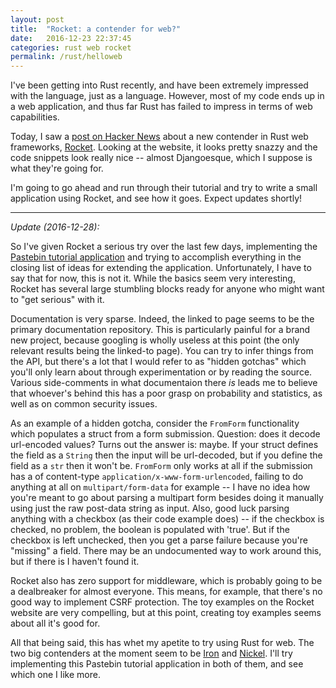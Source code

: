 ```yaml
---
layout: post
title:  "Rocket: a contender for web?"
date:   2016-12-23 22:37:45
categories: rust web rocket
permalink: /rust/helloweb
---
```


I've been getting into Rust recently, and have been extremely impressed with the language, just as a language. However, most of my code ends up in a web application, and thus far Rust has failed to impress in terms of web capabilities.

Today, I saw a [post on Hacker News](https://news.ycombinator.com/item?id=13245475) about a new contender in Rust web frameworks, [Rocket](https://rocket.rs/). Looking at the website, it looks pretty snazzy and the code snippets look really nice -- almost Djangoesque, which I suppose is what they're going for.

I'm going to go ahead and run through their tutorial and try to write a small application using Rocket, and see how it goes. Expect updates shortly!

-----------------

*Update (2016-12-28):*

So I've given Rocket a serious try over the last few days, implementing the [Pastebin tutorial application](https://rocket.rs/guide/pastebin/) and trying to accomplish everything in the closing list of ideas for extending the application. Unfortunately, I have to say that for now, this is not it. While the basics seem very interesting, Rocket has several large stumbling blocks ready for anyone who might want to "get serious" with it.

Documentation is very sparse. Indeed, the linked to page seems to be the primary documentation repository. This is particularly painful for a brand new project, because googling is wholly useless at this point (the only relevant results being the linked-to page). You can try to infer things from the API, but there's a lot that I would refer to as "hidden gotchas" which you'll only learn about through experimentation or by reading the source. Various side-comments in what documentaion there *is* leads me to believe that whoever's behind this has a poor grasp on probability and statistics, as well as on common security issues.

As an example of a hidden gotcha, consider the `FromForm` functionality which populates a struct from a form submission. Question: does it decode url-encoded values? Turns out the answer is: maybe. If your struct defines the field as a `String` then the input will be url-decoded, but if you define the field as a `str` then it won't be. `FromForm` only works at all if the submission has a of content-type `application/x-www-form-urlencoded`, failing to do anything at all on `multipart/form-data` for example -- I have no idea how you're meant to go about parsing a multipart form besides doing it manually using just the raw post-data string as input. Also, good luck parsing anything with a checkbox (as their code example does) -- if the checkbox is checked, no problem, the boolean is populated with 'true'. But if the checkbox is left unchecked, then you get a parse failure because you're "missing" a field. There may be an undocumented way to work around this, but if there is I haven't found it.

Rocket also has zero support for middleware, which is probably going to be a dealbreaker for almost everyone. This means, for example, that there's no good way to implement CSRF protection. The toy examples on the Rocket website are very compelling, but at this point, creating toy examples seems about all it's good for.

All that being said, this has whet my apetite to try using Rust for web. The two big contenders at the moment seem to be [Iron](http://ironframework.io/) and [Nickel](http://nickel.rs/). I'll try implementing this Pastebin tutorial application in both of them, and see which one I like more.